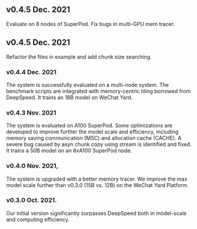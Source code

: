 ## v0.4.5 Dec. 2021
Evaluate on 8 nodes of SuperPod. Fix bugs in multi-GPU mem tracer.

## v0.4.5 Dec. 2021
Refactor the files in example and add chunk size searching.


### v0.4.4 Dec. 2021
The system is successfully evaluated on a multi-node system.
The benchmark scripts are integrated with memory-centric tiling borrowed from DeepSpeed.
It trains an 18B model on WeChat Yard.


### v0.4.3 Nov. 2021
The system is evaluated on A100 SuperPod.
Some optimizations are developed to improve further the model scale and efficiency, including memory saving communication (MSC) and allocation cache (CACHE).
A severe bug caused by asyn chunk copy using stream is identified and fixed.
It trains a 50B model on an 8xA100 SuperPod node.


### v0.4.0 Nov. 2021,
The system is upgraded with a better memory tracer.
We improve the max model scale further than v0.3.0 (15B vs. 12B) on the WeChat Yard Platform.

### v0.3.0 Oct. 2021.
Our initial version significantly surpasses DeepSpeed both in model-scale and computing efficiency.
